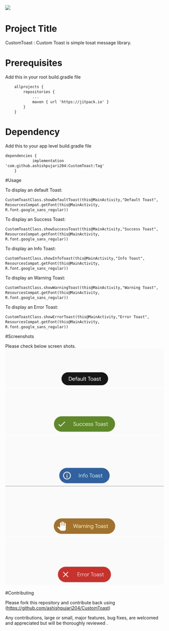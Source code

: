 [![](https://jitpack.io/v/ashishpujari204/CustomToast.svg)](https://jitpack.io/#ashishpujari204/CustomToast)

# Project Title 

CustomToast : Custom Toast is simple tosat message library.

# Prerequisites

Add this in your root build.gradle file

```
	allprojects {
		repositories {
			...
			maven { url 'https://jitpack.io' }
		}
	}
 ```
# Dependency

Add this to your app level build.gradle file

```
dependencies {
	        implementation 'com.github.ashishpujari204:CustomToast:Tag'
	}
  ```
  
 #Usage
 
 To display an default Toast:
 ```
 CustomToastClass.showDefaultToast(this@MainActivity,"Default Toast", ResourcesCompat.getFont(this@MainActivity, R.font.google_sans_regular))
 ```
 
 To display an Success Toast:
 ```
 CustomToastClass.showSuccessToast(this@MainActivity,"Success Toast", ResourcesCompat.getFont(this@MainActivity, R.font.google_sans_regular))
 ```
 
 To display an Info Toast:
 ```
 CustomToastClass.showInfoToast(this@MainActivity,"Info Toast", ResourcesCompat.getFont(this@MainActivity, R.font.google_sans_regular))
 ```
 
 To display an Warning Toast:
 ```
 CustomToastClass.showWarningToast(this@MainActivity,"Warning Toast", ResourcesCompat.getFont(this@MainActivity, R.font.google_sans_regular))
 ```
 
 To display an Error Toast:
 ```
 CustomToastClass.showErrorToast(this@MainActivity,"Error Toast", ResourcesCompat.getFont(this@MainActivity, R.font.google_sans_regular))
 ```
#Screenshots

Please check below screen shots.
![Alt text](https://github.com/ashishpujari204/CustomToast/blob/staging/default.jpg "Default Toast")
![Alt text](https://github.com/ashishpujari204/CustomToast/blob/staging/success.jpg "Success Toast")
![Alt text](https://github.com/ashishpujari204/CustomToast/blob/staging/info.jpg "Info Toast")
![Alt text](https://github.com/ashishpujari204/CustomToast/blob/staging/warning.jpg "Warning Toast")
![Alt text](https://github.com/ashishpujari204/CustomToast/blob/staging/error.jpg "Error Toast")

#Contributing

Please fork this repository and contribute back using (https://github.com/ashishpujari204/CustomToast) 

Any contributions, large or small, major features, bug fixes, are welcomed and appreciated but will be thoroughly reviewed .

